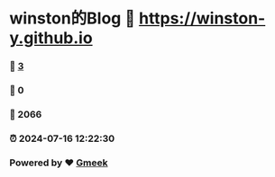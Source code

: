 # winston的Blog :link: https://winston-y.github.io 
### :page_facing_up: [3](https://winston-y.github.io/tag.html) 
### :speech_balloon: 0 
### :hibiscus: 2066 
### :alarm_clock: 2024-07-16 12:22:30 
### Powered by :heart: [Gmeek](https://github.com/Meekdai/Gmeek)
